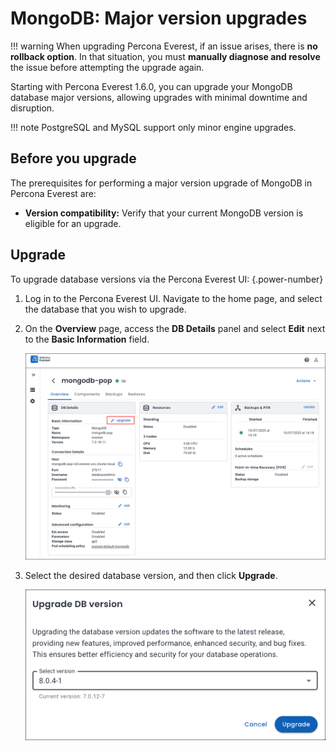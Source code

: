 # MongoDB: Major version upgrades

!!! warning
    When upgrading Percona Everest, if an issue arises, there is **no rollback option**. In that situation, you must **manually diagnose and resolve** the issue before attempting the upgrade again.


Starting with Percona Everest 1.6.0, you can upgrade your MongoDB database major versions, allowing upgrades with minimal downtime and disruption.

!!! note
    PostgreSQL and MySQL support only minor engine upgrades.

## Before you upgrade

The prerequisites for performing a major version upgrade of MongoDB in Percona Everest are:

- **Version compatibility:** Verify that your current MongoDB version is eligible for an upgrade.

## Upgrade

To upgrade database versions via the Percona Everest UI:
{.power-number}

1. Log in to the Percona Everest UI. Navigate to the home page, and select the database that you wish to upgrade. 

2. On the **Overview** page, access the **DB Details** panel and select **Edit** next to the **Basic Information** field.

 

    ![!image](../images/database_upgrade.png)


3. Select the desired database version, and then click **Upgrade**.

    ![!image](../images/upgrade_database_versions.png)









